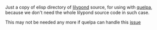 Just a copy of elisp directory of [lilypond](https://github.com/lilypond/lilypond) source, for using with [quelpa](https://github.com/quelpa/quelpa), because we don't need the whole lilypond source code in such case.

This may not be needed any more if quelpa can handle this [issue](https://framagit.org/steckerhalter/quelpa/issues/164)
